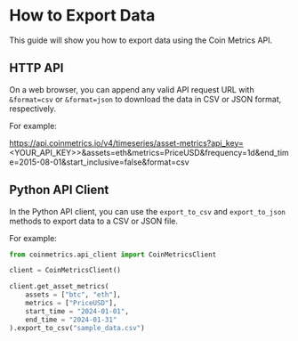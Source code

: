 # How to Export Data

This guide will show you how to export data using the Coin Metrics API.

## HTTP API

On a web browser, you can append any valid API request URL with `&format=csv` or `&format=json` to download the data in CSV or JSON format, respectively.

For example:

https://api.coinmetrics.io/v4/timeseries/asset-metrics?api_key=<YOUR_API_KEY>>&assets=eth&metrics=PriceUSD&frequency=1d&end_time=2015-08-01&start_inclusive=false&format=csv

## Python API Client

In the Python API client, you can use the `export_to_csv` and `export_to_json` methods to export data to a CSV or JSON file.

For example:

```python
from coinmetrics.api_client import CoinMetricsClient

client = CoinMetricsClient()

client.get_asset_metrics(
    assets = ["btc", "eth"], 
    metrics = ["PriceUSD"], 
    start_time = "2024-01-01",
    end_time = "2024-01-31"
).export_to_csv("sample_data.csv")
```